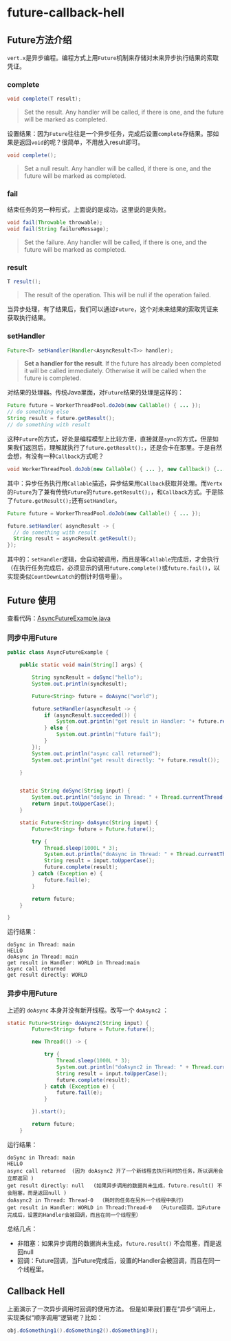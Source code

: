 # future-callback-hell

## Future方法介绍

``vert.x``是异步编程。编程方式上用``Future``机制来存储对未来异步执行结果的索取凭证。

### complete

``` java
void complete(T result);
```

>Set the result.
>Any handler will be called, if there is one, and the future will be marked as completed.

设置结果：因为``Future``往往是一个异步任务，完成后设置``complete``存结果。那如果是返回``void``的呢？很简单，不用放入result即可。


``` java
void complete();
```

>Set a null result.
>Any handler will be called, if there is one, and the future will be marked as completed.

### fail

结束任务的另一种形式，上面说的是成功，这里说的是失败。

``` java
void fail(Throwable throwable);
void fail(String failureMessage);
```

>Set the failure.
>Any handler will be called, if there is one, and the future will be marked as completed.

### result

``` java
T result();
```

>The result of the operation. This will be null if the operation failed.

当异步处理，有了结果后，我们可以通过``Future``，这个对未来结果的索取凭证来获取执行结果。

### setHandler

``` java
Future<T> setHandler(Handler<AsyncResult<T>> handler);
```

>**Set a handler for the result**.
>If the future has already been completed it will be called immediately. Otherwise it will be called when the future is completed.

对结果的处理器。传统Java里面，对``Future``结果的处理是这样的：

``` java
Future future = WorkerThreadPool.doJob(new Callable() { ... });
// do something else
String result = future.getResult();
// do something with result
```

这种``Future``的方式，好处是编程模型上比较方便，直接就是``sync``的方式，但是如果我们返回后，理解就执行了``future.getResult();``，还是会卡在那里。于是自然会想，有没有一种``Callback``方式呢？


``` java
void WorkerThreadPool.doJob(new Callable() { ... }, new Callback() {...} );
```

其中：异步任务执行用``Callable``描述，异步结果用``Callback``获取并处理。而``Vertx``的``Future``为了兼有传统``Future``的``future.getResult();``，和``Callback``方式。于是除了``future.getResult();``还有``setHandler``。


``` java
Future future = WorkerThreadPool.doJob(new Callable() { ... });

future.setHandler( asyncResult -> {
  // do something with result
  String result = asyncResult.getResult();
});
```

其中的：``setHandler``逻辑，会自动被调用，而且是等``Callable``完成后，才会执行（在执行任务完成后，必须显示的调用``future.complete()``或``future.fail()``，以实现类似``CountDownLatch``的倒计时信号量）。


## Future 使用

查看代码：[AsyncFutureExample.java](../src/main/java/org/enterpriseintegration/vertx/tutorial/examples/AsyncFutureExample.java)

### 同步中用Future

``` java
public class AsyncFutureExample {

	public static void main(String[] args) {

		String syncResult = doSync("hello");
		System.out.println(syncResult);

		Future<String> future = doAsync("world");

		future.setHandler(asyncResult -> {
			if (asyncResult.succeeded()) {
				System.out.println("get result in Handler: "+ future.result() + " in Thread:" + Thread.currentThread().getName());
			} else {
				System.out.println("future fail");
			}
		});
		System.out.println("async call returned");
		System.out.println("get result directly: "+ future.result());

	}


	static String doSync(String input) {
		System.out.println("doSync in Thread: " + Thread.currentThread().getName());
		return input.toUpperCase();
	}

	static Future<String> doAsync(String input) {
		Future<String> future = Future.future();

		try {
			Thread.sleep(1000L * 3);
			System.out.println("doAsync in Thread: " + Thread.currentThread().getName());
			String result = input.toUpperCase();
			future.complete(result);
		} catch (Exception e) {
			future.fail(e);
		}

		return future;
	}

}

```

运行结果：

```
doSync in Thread: main
HELLO
doAsync in Thread: main
get result in Handler: WORLD in Thread:main
async call returned
get result directly: WORLD
```

### 异步中用Future

上述的 ``doAsync`` 本身并没有新开线程。改写一个 ``doAsync2`` ：

``` java
static Future<String> doAsync2(String input) {
		Future<String> future = Future.future();

		new Thread(() -> {

			try {
				Thread.sleep(1000L * 3);
				System.out.println("doAsync2 in Thread: " + Thread.currentThread().getName());
				String result = input.toUpperCase();
				future.complete(result);
			} catch (Exception e) {
				future.fail(e);
			}

		}).start();

		return future;
	}
```

运行结果：

```
doSync in Thread: main
HELLO
async call returned  (因为 doAsync2 开了一个新线程去执行耗时的任务，所以调用会立即返回 )
get result directly: null   (如果异步调用的数据尚未生成，future.result() 不会阻塞，而是返回null )
doAsync2 in Thread: Thread-0  （耗时的任务在另外一个线程中执行）
get result in Handler: WORLD in Thread:Thread-0  （Future回调，当Future完成后，设置的Handler会被回调，而且在同一个线程里）
```

总结几点：

- 非阻塞：如果异步调用的数据尚未生成，``future.result()`` 不会阻塞，而是返回null
- 回调：Future回调，当Future完成后，设置的Handler会被回调，而且在同一个线程里。

## Callback Hell

上面演示了一次异步调用时回调的使用方法。
但是如果我们要在“异步”调用上，实现类似“顺序调用”逻辑呢？比如：

``` java
obj.doSomething1().doSomething2().doSomething3();
```
